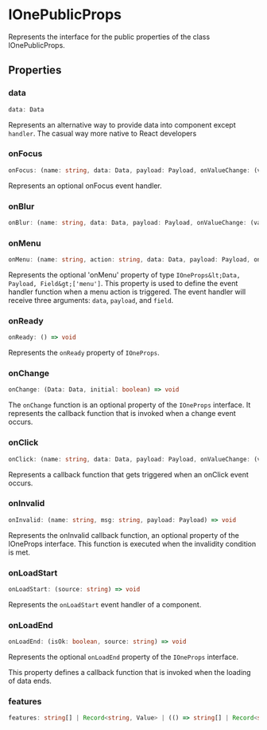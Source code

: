 # IOnePublicProps

Represents the interface for the public properties of the class IOnePublicProps.

## Properties

### data

```ts
data: Data
```

Represents an alternative way to provide data into
component except `handler`. The casual way more native to React developers

### onFocus

```ts
onFocus: (name: string, data: Data, payload: Payload, onValueChange: (value: Value) => void, onChange: (data: Data) => void) => void
```

Represents an optional onFocus event handler.

### onBlur

```ts
onBlur: (name: string, data: Data, payload: Payload, onValueChange: (value: Value) => void, onChange: (data: Data) => void) => void
```

### onMenu

```ts
onMenu: (name: string, action: string, data: Data, payload: Payload, onValueChange: (value: Value) => void, onChange: (data: Data) => void) => void
```

Represents the optional 'onMenu' property of type `IOneProps&lt;Data, Payload, Field&gt;['menu']`.
This property is used to define the event handler function when a menu action is triggered.
The event handler will receive three arguments: `data`, `payload`, and `field`.

### onReady

```ts
onReady: () => void
```

Represents the `onReady` property of `IOneProps`.

### onChange

```ts
onChange: (Data: Data, initial: boolean) => void
```

The `onChange` function is an optional property of the `IOneProps` interface.
It represents the callback function that is invoked when a change event occurs.

### onClick

```ts
onClick: (name: string, data: Data, payload: Payload, onValueChange: (value: Value) => void, onChange: (data: Data) => void) => void
```

Represents a callback function that gets triggered when an onClick event occurs.

### onInvalid

```ts
onInvalid: (name: string, msg: string, payload: Payload) => void
```

Represents the onInvalid callback function, an optional property of the IOneProps interface.
This function is executed when the invalidity condition is met.

### onLoadStart

```ts
onLoadStart: (source: string) => void
```

Represents the `onLoadStart` event handler of a component.

### onLoadEnd

```ts
onLoadEnd: (isOk: boolean, source: string) => void
```

Represents the optional `onLoadEnd` property of the `IOneProps` interface.

This property defines a callback function that is invoked when the loading of data ends.

### features

```ts
features: string[] | Record<string, Value> | (() => string[] | Record<string, Value>)
```
